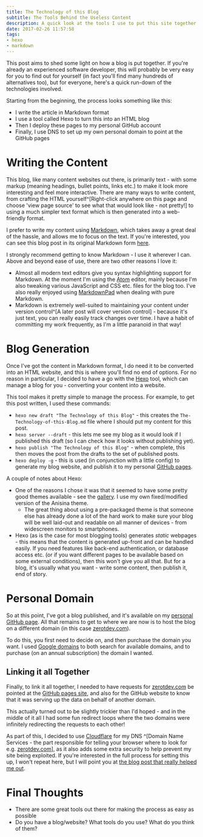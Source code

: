 ```yaml
---
title: The Technology of this Blog
subtitle: The Tools Behind the Useless Content
description: A quick look at the tools I use to put this site together
date: 2017-02-26 11:57:58
tags:
- hexo
- markdown
---
```


This post aims to shed some light on how a blog is put together.  If you're already an experienced software developer, this will probably be very easy for you to find out for yourself (in fact you'll find many hundreds of alternatives too), but for everyone, here's a quick run-down of the technologies involved.

Starting from the beginning, the process looks something like this:

* I write the article in Markdown format
* I use a tool called Hexo to turn this into an HTML blog
* Then I deploy these pages to my personal GitHub account
* Finally, I use DNS to set up my own personal domain to point at the GitHub pages

# Writing the Content

This blog, like many content websites out there, is primarily text - with some markup (meaning headings, bullet points, links etc.) to make it look more interesting and feel more interactive.  There are many ways to write content, from crafting the HTML yourself^[Right-click anywhere on this page and choose 'view page source' to see what that would look like - not pretty!] to using a much simpler text format which is then generated into a web-friendly format.

I prefer to write my content using [Markdown](https://github.com/adam-p/markdown-here/wiki/Markdown-Cheatsheet), which takes away a great deal of the hassle, and allows me to focus on the text.  If you're interested, you can see this blog post in its original Markdown form [here](https://raw.githubusercontent.com/CJTozer/CJTozer.github.io/blog/source/_posts/The-Technology-of-this-Blog.md).

I strongly recommend getting to know Markdown - I use it wherever I can.  Above and beyond ease of use, there are two other reasons I love it:

* Almost all modern text editors give you syntax highlighting support for Markdown.  At the moment I'm using the [Atom](https://atom.io/) editor, mainly because I'm also tweaking various JavaScript and CSS etc. files for the blog too.  I've also really enjoyed using [MarkdownPad](http://markdownpad.com/) when dealing with pure Markdown.
* Markdown is extremely well-suited to maintaining your content under version control^[A later post will cover version control] - because it's just text, you can really easily track changes over time.  I have a habit of committing my work frequently, as I'm a little paranoid in that way!

# Blog Generation

Once I've got the content in Markdown format, I do need it to be converted into an HTML website, and this is where you'll find no end of options.  For no reason in particular, I decided to have a go with the [Hexo](https://hexo.io/) tool, which can manage a blog for you - converting your content into a website.

This tool makes it pretty simple to manage the process.  For example, to get this post written, I used these commands:

* `hexo new draft "The Technology of this Blog"` - this creates the `The-Technology-of-this-Blog.md` file where I should put my content for this post.
* `hexo server --draft` - this lets me see my blog as it would look if I published this draft (so I can check how it looks without publishing yet).
* `hexo publish "The Technology of this Blog"` - when complete, this then moves the post from the drafts to the set of published posts.
* `hexo deploy -g` - this is used (in conjunction with a little config) to generate my blog website, and publish it to my personal [GitHub pages](https://pages.github.com/).

A couple of notes about Hexo:

* One of the reasons I chose it was that it seemed to have some pretty good themes available - see the [gallery](https://hexo.io/themes/).  I use my own fixed/modified version of the Anisina theme.
  * The great thing about using a pre-packaged theme is that someone else has already done a lot of the hard work to make sure your blog will be well laid-out and readable on all manner of devices - from widescreen monitors to smartphones.
* Hexo (as is the case for most blogging tools) generates _static_ webpages - this means that the content is generated up-front and can be handled easily.  If you need features like back-end authentication, or database access etc. (or if you want different pages to be available based on some external conditions), then this won't give you all that.  But for a blog, it's usually what you want - write some content, then publish it, end of story.

# Personal Domain

So at this point, I've got a blog published, and it's available on my [personal GitHub page](https://CJTozer.github.io).  All that remains to get to where we are now is to host the blog on a different domain (in this case [zerotdev.com](https://zerotdev.com)).

To do this, you first need to decide on, and then purchase the domain you want.  I used [Google domains](https://domains.google/) to both search for available domains, and to purchase (on an annual subscription) the domain I wanted.

## Linking it all Together

Finally, to link it all together, I needed to have requests for [zerotdev.com](https://zerotdev.com) be pointed at the [GitHub pages site](https://CJTozer.github.io), and also for the GitHub website to know that it was serving up the data on behalf of another domain.

This actually turned out to be slightly trickier than I'd hoped - and in the middle of it all I had some fun redirect loops where the two domains were infinitely redirecting the requests to each other!

As part of this, I decided to use [Cloudflare](https://www.cloudflare.com/) for my DNS ^[Domain Name Services - the part responsible for telling your browser where to look for e.g. [zerotdev.com](https://zerotdev.com)], as it also adds some extra security to help prevent my site being exploited.  If you're interested in the full process for setting this up, I won't repeat here, but I will point you at [the blog post that really helped me out](https://sheharyar.me/blog/free-ssl-for-github-pages-with-custom-domains/).

# Final Thoughts

* There are some great tools out there for making the process as easy as possible
* Do you have a blog/website?  What tools do you use?  What do you think of them?
